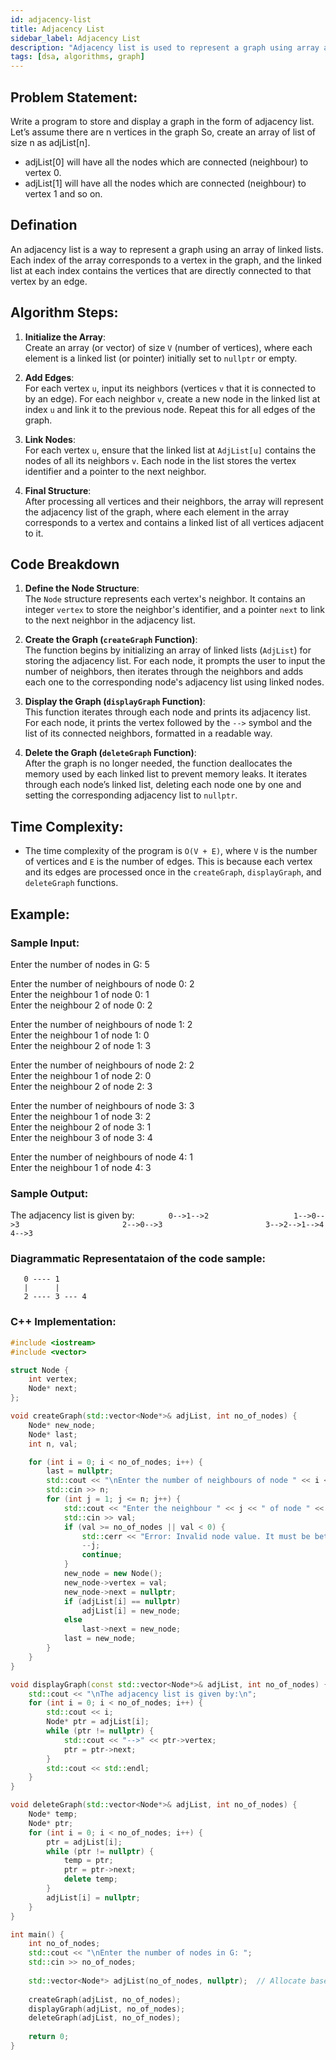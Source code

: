 ```yaml
---
id: adjacency-list
title: Adjacency List
sidebar_label: Adjacency List
description: "Adjacency list is used to represent a graph using array and linked list"  
tags: [dsa, algorithms, graph]
---
```


## Problem Statement:

Write a program to store and display a graph in the form of adjacency list.
Let’s assume there are n vertices in the graph So, create an array of list of size n as adjList[n].
- adjList[0] will have all the nodes which are connected (neighbour) to vertex 0.
- adjList[1] will have all the nodes which are connected (neighbour) to vertex 1 and so on.


## Defination
An adjacency list is a way to represent a graph using an array of linked lists. Each index of the array corresponds to a vertex in the graph, and the linked list at each index contains the vertices that are directly connected to that vertex by an edge.

## Algorithm Steps:

1. **Initialize the Array**:  
   Create an array (or vector) of size `V` (number of vertices), where each element is a linked list (or pointer) initially set to `nullptr` or empty.

2. **Add Edges**:  
   For each vertex `u`, input its neighbors (vertices `v` that it is connected to by an edge). For each neighbor `v`, create a new node in the linked list at index `u` and link it to the previous node. Repeat this for all edges of the graph.

3. **Link Nodes**:  
   For each vertex `u`, ensure that the linked list at `AdjList[u]` contains the nodes of all its neighbors `v`. Each node in the list stores the vertex identifier and a pointer to the next neighbor.

4. **Final Structure**:  
   After processing all vertices and their neighbors, the array will represent the adjacency list of the graph, where each element in the array corresponds to a vertex and contains a linked list of all vertices adjacent to it.


## Code Breakdown

1. **Define the Node Structure**:  
   The `Node` structure represents each vertex's neighbor. It contains an integer `vertex` to store the neighbor's identifier, and a pointer `next` to link to the next neighbor in the adjacency list.

2. **Create the Graph (`createGraph` Function)**:  
   The function begins by initializing an array of linked lists (`AdjList`) for storing the adjacency list. For each node, it prompts the user to input the number of neighbors, then iterates through the neighbors and adds each one to the corresponding node's adjacency list using linked nodes.

3. **Display the Graph (`displayGraph` Function)**:  
   This function iterates through each node and prints its adjacency list. For each node, it prints the vertex followed by the `-->` symbol and the list of its connected neighbors, formatted in a readable way.

4. **Delete the Graph (`deleteGraph` Function)**:  
   After the graph is no longer needed, the function deallocates the memory used by each linked list to prevent memory leaks. It iterates through each node’s linked list, deleting each node one by one and setting the corresponding adjacency list to `nullptr`.


## Time Complexity:
- The time complexity of the program is `O(V + E)`, where `V` is the number of vertices and `E` is the number of edges. This is because each vertex and its edges are processed once in the `createGraph`, `displayGraph`, and `deleteGraph` functions.

## Example:

### Sample Input:

Enter the number of nodes in G: 5                        

Enter the number of neighbours of node 0: 2                              
Enter the neighbour 1 of node 0: 1                       
Enter the neighbour 2 of node 0: 2                       

Enter the number of neighbours of node 1: 2                     
Enter the neighbour 1 of node 1: 0                 
Enter the neighbour 2 of node 1: 3                     

Enter the number of neighbours of node 2: 2                    
Enter the neighbour 1 of node 2: 0                  
Enter the neighbour 2 of node 2: 3                      

Enter the number of neighbours of node 3: 3                      
Enter the neighbour 1 of node 3: 2                   
Enter the neighbour 2 of node 3: 1                
Enter the neighbour 3 of node 3: 4                        

Enter the number of neighbours of node 4: 1                  
Enter the neighbour 1 of node 4: 3                                                              

### Sample Output:

The adjacency list is given by:        ```       
0-->1-->2                  
1-->0-->3                      
2-->0-->3                      
3-->2-->1-->4                   
4-->3                                  ```   

### Diagrammatic Representataion of the code sample:
```
   0 ---- 1
   |      |
   2 ---- 3 --- 4                       
```


### C++ Implementation:
```cpp
#include <iostream>
#include <vector>

struct Node {
    int vertex;
    Node* next;
};

void createGraph(std::vector<Node*>& adjList, int no_of_nodes) {
    Node* new_node;
    Node* last;
    int n, val;

    for (int i = 0; i < no_of_nodes; i++) {
        last = nullptr;
        std::cout << "\nEnter the number of neighbours of node " << i << ": ";
        std::cin >> n;
        for (int j = 1; j <= n; j++) {
            std::cout << "Enter the neighbour " << j << " of node " << i << ": ";
            std::cin >> val;
            if (val >= no_of_nodes || val < 0) {
                std::cerr << "Error: Invalid node value. It must be between 0 and " << no_of_nodes - 1 << ".\n";
                --j;
                continue;
            }
            new_node = new Node();
            new_node->vertex = val;
            new_node->next = nullptr;
            if (adjList[i] == nullptr)
                adjList[i] = new_node;
            else
                last->next = new_node;
            last = new_node;
        }
    }
}

void displayGraph(const std::vector<Node*>& adjList, int no_of_nodes) {
    std::cout << "\nThe adjacency list is given by:\n";
    for (int i = 0; i < no_of_nodes; i++) {
        std::cout << i;
        Node* ptr = adjList[i];
        while (ptr != nullptr) {
            std::cout << "-->" << ptr->vertex;
            ptr = ptr->next;
        }
        std::cout << std::endl;
    }
}

void deleteGraph(std::vector<Node*>& adjList, int no_of_nodes) {
    Node* temp;
    Node* ptr;
    for (int i = 0; i < no_of_nodes; i++) {
        ptr = adjList[i];
        while (ptr != nullptr) {
            temp = ptr;
            ptr = ptr->next;
            delete temp;
        }
        adjList[i] = nullptr;
    }
}

int main() {
    int no_of_nodes;
    std::cout << "\nEnter the number of nodes in G: ";
    std::cin >> no_of_nodes;
    
    std::vector<Node*> adjList(no_of_nodes, nullptr);  // Allocate based on input size
    
    createGraph(adjList, no_of_nodes);
    displayGraph(adjList, no_of_nodes);
    deleteGraph(adjList, no_of_nodes);
    
    return 0;
}
```
